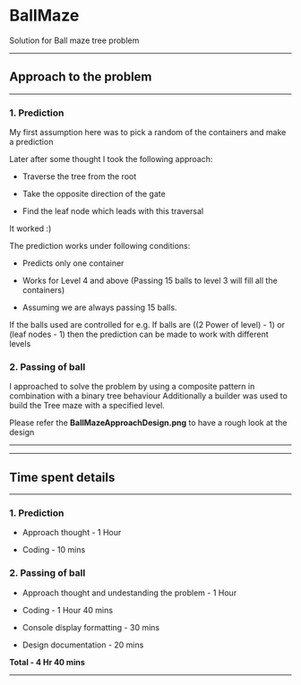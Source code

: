 # BallMaze

Solution for Ball maze tree problem 

*****************************************************************
## Approach to the problem
*****************************************************************

### 1. Prediction

My first assumption here was to pick a random of the containers and make a prediction

Later after some thought I took the following approach:

* Traverse the tree from the root

* Take the opposite direction of the gate

* Find the leaf node which leads with this traversal 

It worked :)

The prediction works under following conditions:

 * Predicts only one container
 
 * Works for Level 4 and above (Passing 15 balls to level 3 will fill all the containers)
 
 * Assuming we are always passing 15 balls.
 
If the balls used are controlled for e.g. If balls are ((2 Power of level) - 1) or (leaf nodes - 1) then the prediction can be made to work with different levels

### 2. Passing of ball 

I approached to solve the problem by using a composite pattern in combination with a binary tree behaviour
Additionally a builder was used to build the Tree maze with a specified level.

Please refer the **BallMazeApproachDesign.png** to have a rough look at the design

****************************************************************

*****************************************************************
## Time spent details
*****************************************************************

### 1. Prediction

* Approach thought - 1 Hour

* Coding - 10 mins

### 2. Passing of ball

* Approach thought and undestanding the problem - 1 Hour

* Coding - 1 Hour 40 mins

* Console display formatting - 30 mins

* Design documentation - 20 mins

**Total - 4 Hr 40 mins** 

*****************************************************************
